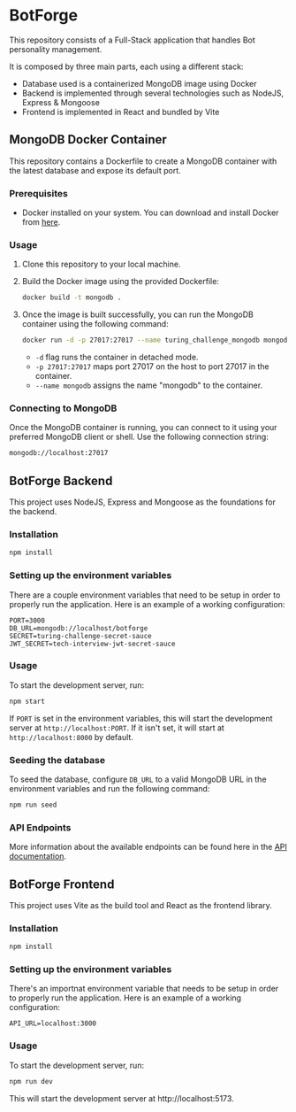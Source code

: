 # BotForge

This repository consists of a Full-Stack application that handles Bot personality management.

It is composed by three main parts, each using a different stack:

- Database used is a containerized MongoDB image using Docker
- Backend is implemented through several technologies such as NodeJS, Express & Mongoose
- Frontend is implemented in React and bundled by Vite

## MongoDB Docker Container

This repository contains a Dockerfile to create a MongoDB container with the latest database and expose its default port.

### Prerequisites

- Docker installed on your system. You can download and install Docker from [here](https://www.docker.com/get-started).

### Usage

1. Clone this repository to your local machine.

2. Build the Docker image using the provided Dockerfile:

   ```bash
   docker build -t mongodb .
   ```

3. Once the image is built successfully, you can run the MongoDB container using the following command:

   ```bash
   docker run -d -p 27017:27017 --name turing_challenge_mongodb mongodb
   ```

   - `-d` flag runs the container in detached mode.
   - `-p 27017:27017` maps port 27017 on the host to port 27017 in the container.
   - `--name mongodb` assigns the name "mongodb" to the container.

### Connecting to MongoDB

Once the MongoDB container is running, you can connect to it using your preferred MongoDB client or shell. Use the following connection string:

```bash
mongodb://localhost:27017
```

## BotForge Backend

This project uses NodeJS, Express and Mongoose as the foundations for the backend.

### Installation

```bash
npm install
```

### Setting up the environment variables

There are a couple environment variables that need to be setup in order to properly run the application. Here is an example of a working configuration:

```
PORT=3000
DB_URL=mongodb://localhost/botforge
SECRET=turing-challenge-secret-sauce
JWT_SECRET=tech-interview-jwt-secret-sauce
```

### Usage

To start the development server, run:

```bash
npm start
```

If `PORT` is set in the environment variables, this will start the development server at `http://localhost:PORT`.
If it isn't set, it will start at `http://localhost:8000` by default.

### Seeding the database

To seed the database, configure `DB_URL` to a valid MongoDB URL in the environment variables and run the following command:

```bash
npm run seed
```

### API Endpoints

More information about the available endpoints can be found here in the [API documentation](https://documenter.getpostman.com/view/3864986/2sA2xnyA6Y).

## BotForge Frontend

This project uses Vite as the build tool and React as the frontend library.

### Installation

```bash
npm install
```

### Setting up the environment variables

There's an importnat environment variable that needs to be setup in order to properly run the application. Here is an example of a working configuration:

```
API_URL=localhost:3000
```

### Usage

To start the development server, run:

```bash
npm run dev
```

This will start the development server at http://localhost:5173.
